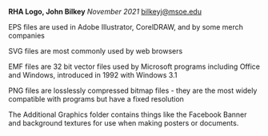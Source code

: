 **RHA Logo, John Bilkey**
*November 2021*
bilkeyj@msoe.edu


EPS files are used in Adobe Illustrator, CorelDRAW, and by some merch companies

SVG files are most commonly used by web browsers

EMF files are 32 bit vector files used by Microsoft programs including Office and Windows, introduced in 1992 with Windows 3.1

PNG files are losslessly compressed bitmap files - they are the most widely compatible with programs but have a fixed resolution

The Additional Graphics folder contains things like the Facebook Banner and background textures for use when making posters or documents.
